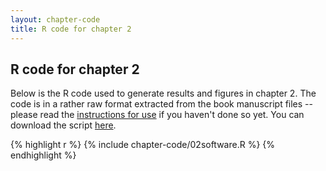 ```yaml
---
layout: chapter-code
title: R code for chapter 2
---
```


## R code for chapter 2
Below is the R code used to generate results and figures in chapter 2.
The code is in a rather raw format extracted from the book manuscript files -- please read the [instructions for use](instructions.html) if you haven't done so yet.
You can download the script <a href="https://raw.githubusercontent.com/spatstat/book/gh-pages/_includes/chapter-code/02software.R">here</a>.

{% highlight r %}
{% include chapter-code/02software.R %}
{% endhighlight %}
